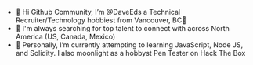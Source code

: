 - 👋 Hi Github Community, I’m @DaveEds a Technical Recruiter/Technology hobbiest from Vancouver, BC🍁
- 👀 I'm always searching for top talent to connect with across North America (US, Canada, Mexico)
- 🌱 Personally, I’m currently attempting to learning JavaScript, Node JS, and Solidity. I also moonlight as a hobbyst Pen Tester on Hack The Box
